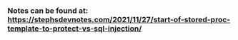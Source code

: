 ### Notes can be found at:  https://stephsdevnotes.com/2021/11/27/start-of-stored-proc-template-to-protect-vs-sql-injection/
